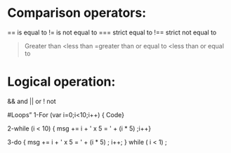 # Comparison operators:
== is equal to
!= is not equal to
=== strict equal to
!== strict not equal to
>Greater than
<less than
>=greater than or equal to
<less than or equal to

# Logical operation:
&& and
|| or
! not

#Loops”
1-For (var i=0;i<10;i++)
{
Code}

2-while (i < 10) { msg += i + ' x 5 = ' + (i * 5) ;i++}

3-do { msg += i + ' x 5 = ' + (i * 5) ; i++; }
 while ( i < 1) ;
